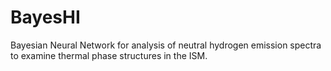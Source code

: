# BayesHI
Bayesian Neural Network for analysis of neutral hydrogen emission spectra to examine thermal phase structures in the ISM.
